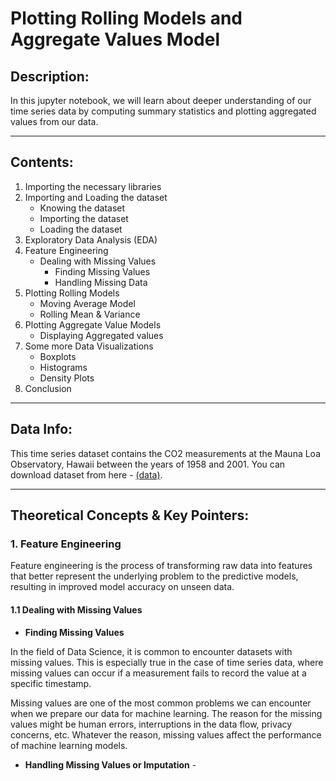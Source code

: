 # Plotting Rolling Models and Aggregate Values Model

## Description:
In this jupyter notebook, we will learn about deeper understanding of our time series data by computing summary statistics and plotting aggregated values from our data.

---
## Contents:
1. Importing the necessary libraries
2. Importing and Loading the dataset
    - Knowing the dataset
    - Importing the dataset
    - Loading the dataset
3. Exploratory Data Analysis (EDA)
4. Feature Engineering
    - Dealing with Missing Values
      - Finding Missing Values
      - Handling Missing Data
5. Plotting Rolling Models
    - Moving Average Model
    - Rolling Mean & Variance
6. Plotting Aggregate Value Models
    - Displaying Aggregated values
7. Some more Data Visualizations
    - Boxplots
    - Histograms
    - Density Plots
8. Conclusion

---
## Data Info:
This time series dataset contains the CO2 measurements at the Mauna Loa Observatory, Hawaii between the years of 1958 and 2001. You can download dataset from here - [(data)](https://github.com/Ravjot03/Visualizing-Time-Series-Data-in-Python/blob/main/Chapter-2/ch2_co2_levels.csv).

---
## Theoretical Concepts & Key Pointers:

### 1. Feature Engineering
Feature engineering is the process of transforming raw data into features that better represent the underlying problem to the predictive models, resulting in improved model accuracy on unseen data.

#### 1.1 Dealing with Missing Values

- **Finding Missing Values**
 
In the field of Data Science, it is common to encounter datasets with missing values. This is especially true in the case of time series data, where missing values can occur if a measurement fails to record the value at a specific timestamp.

Missing values are one of the most common problems we can encounter when we prepare our data for machine learning. The reason for the missing values might be human errors, interruptions in the data flow, privacy concerns, etc. Whatever the reason, missing values affect the performance of machine learning models.

- **Handling Missing Values or Imputation** -
